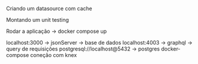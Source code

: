 Criando um datasource com cache

Montando um unit testing

Rodar a aplicação -> docker compose up

localhost:3000 -> jsonServer -> base de dados
localhost:4003 -> graphql -> query de requisições
postgresql://localhost@5432 -> postgres docker-compose coneção com knex

